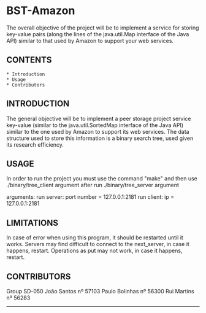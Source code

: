 # BST-Amazon
The overall objective of the project will be to implement a service for storing key-value pairs (along the lines of the java.util.Map interface of the Java API) similar to that used by Amazon to support your web services.

## CONTENTS
    * Introduction
    * Usage
    * Contributors

## INTRODUCTION

The general objective will be to implement a peer storage project service
key-value (similar to the java.util.SortedMap interface of the Java API) similar to the one used
by Amazon to support its web services. The data structure used to store this information is a
binary search tree, used given its research efficiency.

## USAGE

In order to run the project you must use the command "make" and then use ./binary/tree_client argument after run ./binary/tree_server argument

arguments:
run server: port number = <port> 127.0.0.1:2181
run client: ip = 127.0.0.1:2181 

## LIMITATIONS

In case of error when using this program, it should be restarted until it works.
Servers may find difficult to connect to the next_server, in case it happens, restart.
Operations as put <key> <value> may not work, in case it happens, restart.

## CONTRIBUTORS

Group SD-050
 João Santos nº 57103
 Paulo Bolinhas nº 56300
 Rui Martins nº 56283

-------------------------------------------------------------------------------------------------
